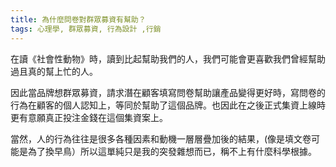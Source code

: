 ```yaml
---
title: 為什麼問卷對群眾募資有幫助？
tags: 心理學, 群眾募資, 行為設計 ,行銷 
---
```


在讀《社會性動物》時，讀到比起幫助我們的人，我們可能會更喜歡我們曾經幫助過且真的幫上忙的人。

因此當品牌想群眾募資，請求潛在顧客填寫問卷幫助讓產品變得更好時，寫問卷的行為在顧客的個人認知上，等同於幫助了這個品牌。也因此在之後正式集資上線時更有意願真正投注金錢在這個集資案上。

當然，人的行為往往是很多各種因素和動機一層層疊加後的結果，(像是填文卷可能是為了換早鳥）所以這單純只是我的突發雜想而已，稱不上有什麼科學根據。
